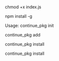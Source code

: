 chmod +x index.js

npm install -g

Usage:
continue_pkg init

continue_pkg add <package>

continue_pkg install

continue_pkg install <package>
